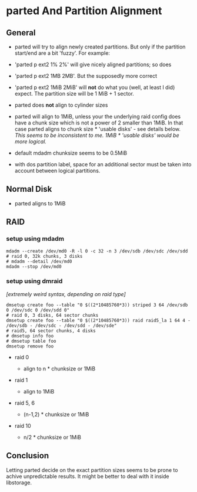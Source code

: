 # parted And Partition Alignment

## General

- parted will try to align newly created partitions. But only if the partition
start/end are a bit 'fuzzy'. For example:

 - 'parted p ext2 1% 2%' will give nicely aligned partitions; so does
 - 'parted p ext2 1MB 2MB'. But the supposedly more correct
 - 'parted p ext2 1MiB 2MiB' will **not** do what you (well, at least I did) expect. The partition size will be 1 MiB + 1 sector.
 
- parted does **not** align to cylinder sizes

- parted will align to 1MiB, unless your the underlying raid config does
have a chunk size which is not a power of 2 smaller than 1MiB. In that case parted aligns to
chunk size * 'usable disks' - see details below.
_This seems to be inconsistent to me. 1MiB * 'usable disks' would be more logical._

- default mdadm chunksize seems to be 0.5MiB

- with dos partition label, space for an additional sector must be taken into account between logical partitions.

## Normal Disk

- parted aligns to 1MiB

## RAID

### setup using mdadm

	mdadm --create /dev/md0 -R -l 0 -c 32 -n 3 /dev/sdb /dev/sdc /dev/sdd
	# raid 0, 32k chunks, 3 disks
	# mdadm --detail /dev/md0
	mdadm --stop /dev/md0

### setup using dmraid

*[extremely weird syntax, depending on raid type]*

	dmsetup create foo --table "0 $((2*10485760*3)) striped 3 64 /dev/sdb 0 /dev/sdc 0 /dev/sdd 0"
	# raid 0, 3 disks, 64 sector chunks
	dmsetup create foo --table "0 $((2*10485760*3)) raid raid5_la 1 64 4 - /dev/sdb - /dev/sdc - /dev/sdd - /dev/sde"
	# raid5, 64 sector chunks, 4 disks
	# dmsetup info foo
	# dmsetup table foo
	dmsetup remove foo

- raid 0

  - align to n * chunksize or 1MiB

- raid 1

  - align to 1MiB

- raid 5, 6

  - (n-1,2) * chunksize or 1MiB

- raid 10

  - n/2 * chunksize or 1MiB


## Conclusion

Letting parted decide on the exact partition sizes seems to be prone to
achive unpredictable results. It might be better to deal with it inside
libstorage.


